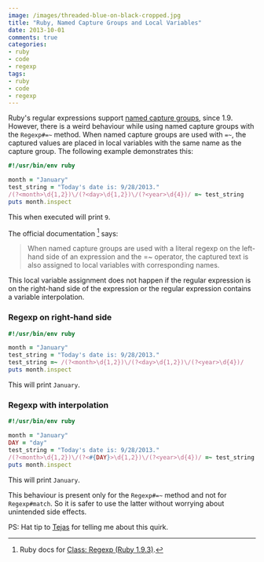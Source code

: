 ```yaml
---
image: /images/threaded-blue-on-black-cropped.jpg
title: "Ruby, Named Capture Groups and Local Variables"
date: 2013-10-01
comments: true
categories:
- ruby
- code
- regexp
tags:
- ruby
- code
- regexp
---
```

Ruby's regular expressions support [named capture groups](/blog/2013/09/29/named-capture-groups-in-regular-expressions/), since 1.9. However, there is a weird behaviour while using named capture groups with the `Regexp#=~` method. When named capture groups are used with `=~`, the captured values are placed in local variables with the same name as the capture group. The following example demonstrates this:

```ruby
#!/usr/bin/env ruby

month = "January"
test_string = "Today's date is: 9/28/2013."
/(?<month>\d{1,2})\/(?<day>\d{1,2})\/(?<year>\d{4})/ =~ test_string
puts month.inspect
```

This when executed will print `9`.

The official documentation [^1] says:

> When named capture groups are used with a literal regexp on the left-hand side of an expression and the =~ operator, the captured text is also assigned to local variables with corresponding names.

This local variable assignment does not happen if the regular expression is on the right-hand side of the expression or the regular expression contains a variable interpolation.

### Regexp on right-hand side

```ruby
#!/usr/bin/env ruby

month = "January"
test_string = "Today's date is: 9/28/2013."
test_string =~ /(?<month>\d{1,2})\/(?<day>\d{1,2})\/(?<year>\d{4})/
puts month.inspect
```

This will print `January`.

### Regexp with interpolation
```ruby
#!/usr/bin/env ruby

month = "January"
DAY = "day"
test_string = "Today's date is: 9/28/2013."
/(?<month>\d{1,2})\/(?<#{DAY}>\d{1,2})\/(?<year>\d{4})/ =~ test_string
puts month.inspect
```

This will print `January`.

This behaviour is present only for the `Regexp#=~` method and not for `Regexp#match`. So it is safer to use the latter without worrying about unintended side effects.

PS: Hat tip to [Tejas](http://www.nilenso.com/people.html#gja) for telling me about this quirk.

[^1]: Ruby docs for [Class: Regexp (Ruby 1.9.3)](http://www.ruby-doc.org/core-1.9.3/Regexp.html#label-Capturing).